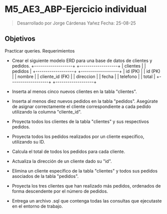 # M5_AE3_ABP-Ejercicio individual

>Desarrollado por Jorge Cárdenas Yañez
>Fecha: 25-08-25

## Objetivos

Practicar queries.
Requerimientos

* Crear el siguiente modelo ERD para una base de datos de clientes y pedidos.
+-------------------+         +-------------------+
|      clientes     |         |      pedidos      |
+-------------------+         +-------------------+
| id (PK)           |         | id (PK)           |
| nombre            |         | cliente_id (FK)   |
| direccion         |         | fecha             |
| telefono          |         | total             |
+-------------------+         +-------------------+

* Inserta al menos cinco nuevos clientes en la tabla "clientes".
* Inserta al menos diez nuevos pedidos en la tabla "pedidos". Asegúrate de asignar correctamente el cliente correspondiente a cada pedido utilizando la columna "cliente_id".
* Proyecta todos los clientes de la tabla "clientes" y sus respectivos pedidos.
* Proyecta todos los pedidos realizados por un cliente específico, utilizando su ID.
* Calcula el total de todos los pedidos para cada cliente.
* Actualiza la dirección de un cliente dado su "id".
* Elimina un cliente específico de la tabla "clientes" y todos sus pedidos asociados de la tabla "pedidos".
* Proyecta los tres clientes que han realizado más pedidos, ordenados de forma descendente por el número de pedidos.
* Entrega un archivo .sql que contenga todas las consultas que ejecutaste en el entorno de trabajo.